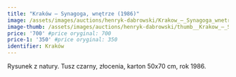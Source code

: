 ```yaml
---
title: "Kraków – Synagoga, wnętrze (1986)"
image: /assets/images/auctions/henryk-dabrowski/Krakow_–_Synagoga_wnetrze_(1986).jpg
image-thumb: /assets/images/auctions/henryk-dabrowski/thumb__Krakow_–_Synagoga_wnetrze_(1986).jpg
price: '700' #price oryginal: 700
price-1: '350' #price oryginal: 350
identifier: Kraków
---
```


Rysunek z natury. Tusz czarny, złocenia, karton 50x70 cm, rok 1986.